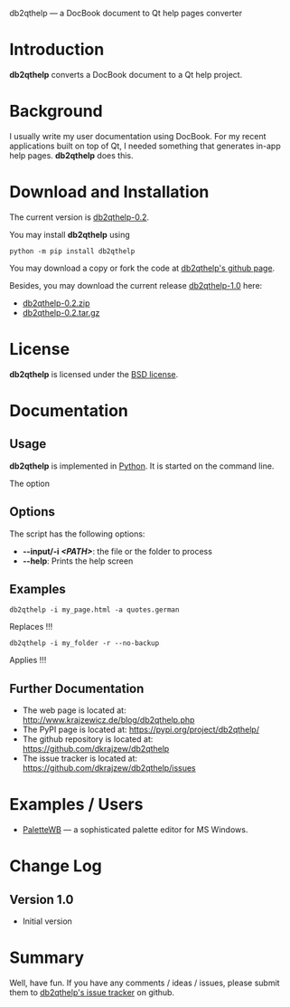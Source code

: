 db2qthelp &mdash; a DocBook document to Qt help pages converter

Introduction
============

__db2qthelp__ converts a DocBook document to a Qt help project.


Background
==========

I usually write my user documentation using DocBook. For my recent applications built on top of Qt, I needed something
that generates in-app help pages. __db2qthelp__ does this.


Download and Installation
=========================

The current version is [db2qthelp-0.2](https://github.com/dkrajzew/db2qthelp/releases/tag/0.2).

You may install __db2qthelp__ using

```console
python -m pip install db2qthelp
```

You may download a copy or fork the code at [db2qthelp&apos;s github page](https://github.com/dkrajzew/db2qthelp).

Besides, you may download the current release [db2qthelp-1.0](https://github.com/dkrajzew/db2qthelp/releases/tag/1.0) here:
* [db2qthelp-0.2.zip](https://github.com/dkrajzew/db2qthelp/archive/refs/tags/0.2.zip)
* [db2qthelp-0.2.tar.gz](https://github.com/dkrajzew/db2qthelp/archive/refs/tags/0.2.tar.gz)


License
=======

__db2qthelp__ is licensed under the [BSD license](LICENSE).


Documentation
=============

Usage
-----

__db2qthelp__ is implemented in [Python](https://www.python.org/). It is started on the command line.

The option 

Options
-------

The script has the following options:
* __--input/-i _&lt;PATH&gt;___: the file or the folder to process
* __--help__: Prints the help screen

Examples
--------

```console
db2qthelp -i my_page.html -a quotes.german
```

Replaces !!!

```console
db2qthelp -i my_folder -r --no-backup
```

Applies !!!


Further Documentation
---------------------

* The web page is located at: http://www.krajzewicz.de/blog/db2qthelp.php
* The PyPI page is located at: https://pypi.org/project/db2qthelp/
* The github repository is located at: https://github.com/dkrajzew/db2qthelp
* The issue tracker is located at: https://github.com/dkrajzew/db2qthelp/issues


Examples / Users
================

* [PaletteWB](https://www.palettewb.com/) &mdash; a sophisticated palette editor for MS Windows.


Change Log
==========

Version 1.0
-----------

* Initial version


Summary
=======

Well, have fun. If you have any comments / ideas / issues, please submit them to [db2qthelp's issue tracker](https://github.com/dkrajzew/db2qthelp/issues) on github.

